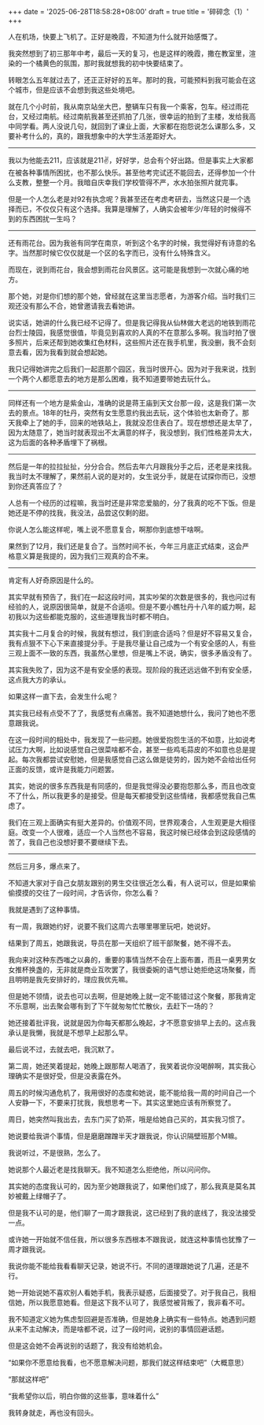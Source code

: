 +++
date = '2025-06-28T18:58:28+08:00'
draft = true
title = '碎碎念（1）'
+++

人在机场，快要上飞机了。正好是晚霞，不知道为什么就开始感慨了。

我突然想到了初三那年中考，最后一天的复习，也是这样的晚霞，撒在教室里，渲染的一个橘黄色的氛围，那时我就想我的初中快要结束了。

转眼怎么五年就过去了，还正正好好的五年。那时的我，可能预料到我可能会在这个城市，但是应该不会想到我这些处境吧。

就在几个小时前，我从南京站坐大巴，整辆车只有我一个乘客，包车。经过雨花台，又经过南航。经过南航我甚至还抓拍了几张，很幸运的拍到了主楼，发给我高中同学看。两人没说几句，就回到了课业上面，大家都在抱怨说怎么课那么多，又要补考什么的，真的，跟我想象中的大学生活差距好大。

---

我以为他能去211，应该就是211✌️，好好学，总会有个好出路。但是事实上大家都在被各种事情所困扰，也不那么快乐。甚至他考完试还不能回去，还得参加一个什么支教，整整一个月。我暗自庆幸我们学校管得不严，水水拍张照片就完事。

但是一个人怎么老是对92有执念呢？我甚至还在考虑考研去，当然这只是一个选择而已，不仅仅只有这个选择。我算是理解了，人确实会被年少/年轻的时候得不到的东西困扰一生吗？

---
还有雨花台。因为我爸有同学在南京，听到这个名字的时候，我觉得好有诗意的名字。当然那时候它仅仅就是一个区的名字而已，没有什么特殊含义。

而现在，说到雨花台，我会想到雨花台风景区。这可能是我想到一次就心痛的地方。

那个她，对是你们想的那个她，曾经就在这里当志愿者，为游客介绍。当时我们三观还没有那么不合，她曾邀请我去看她讲。

说实话，她讲的什么我已经不记得了。但是我记得我从仙林做大老远的地铁到雨花台烈士陵园，我感觉很值，毕竟见到喜欢的人真的不在意那么多啊。我当时拍了很多照片，后来还帮到她收集红色材料，这些照片还在我手机里，我没删，我不会刻意去看，因为我看到就会想起她。

我只记得她讲完之后我们一起逛那个园区，我当时很开心。因为对于我来说，找到一个两个人都愿意去的地方是那么困难，我不知道要带她去玩什么。

---

同样还有一个地方是紫金山，准确的说是蒋王庙到天文台那一段，这是我们第一次去的景点。18年的牡丹，突然有女生愿意约我出去玩，这个体验也太新奇了。那天我牵上了她的手，回来的地铁站上，我就没忍住表白了。现在想想还是太早了，因为太随意了，她当时就表现出不太满意的样子，我没想到，我们性格差异太大，这为后面的各种矛盾埋下了祸根。

---

然后是一年的拉拉扯扯，分分合合。然后去年六月跟我分手之后，还老是来找我。我当时太不理解了，果然前人说的是对的，女生说分手，就是在试探你而已，没想到你还真答应了？

人总有一个经历的过程嘛，我当时还是非常恋爱脑的，分了我真的吃不下饭。但是她还是不停的找我，我没法，品尝这仅剩的甜。

你说人怎么能这样呢，嘴上说不愿意复合，啊那你到底想干啥啊。

果然到了12月，我们还是复合了。当然时间不长，今年三月底正式结束，这会严格意义算是我提的，因为我们三观真的合不来。

---

肯定有人好奇原因是什么的。

其实早就有预告了，我们在一起这段时间，其实吵架的次数是很多的，我也问过有经验的人，说原因很简单，就是不合适呗。但是不要小瞧牡丹十八年的威力啊，起初我以为这些都能克服的，这些道理我当时都不明白。

其实我十二月复合的时候，我就有想过，我们到底合适吗？但是好不容易又复合，我有点狠不下心下来直接提分手。于是我尽量让自己成为一个有安全感的人，有些三观上面不一致的东西，我虽然心里想，但是嘴上不说，确实，很多矛盾没有了。

其实我失败了，因为这不是有安全感的表现。现阶段的我还远远做不到有安全感，这点我大方的承认。

如果这样一直下去，会发生什么呢？

其实我已经有点受不了了，我感觉有点痛苦。我不知道她想什么，我问了她也不愿意跟我说。

在这一段时间的相处中，我发现了一些问题。她很爱抱怨生活的不如意，比如说考试压力大啊，比如说感觉自己很菜啥都不会，甚至一些鸡毛蒜皮的不如意也总是提起。每次我都尝试安慰她，但是我感觉自己这么做是徒劳的，因为她不会给出任何正面的反馈，或许是我能力问题罢。

其实，她说的很多东西我是有同感的，但是我觉得没必要抱怨那么多，而且也改变不了什么，所以我更多的是接受。但是每天都接受到这些情绪，我都感觉我自己焦虑了。

我们在三观上面确实有挺大差异的。价值观不同，世界观凑合，人生观更是大相径庭。改变一个人很难，适应一个人当然也不容易，我这时候已经体会到这段感情的苦了，我自己也没想好要不要继续下去。

---

然后三月多，爆点来了。

不知道大家对于自己女朋友跟别的男生交往很近怎么看，有人说可以，但是如果偷偷摸摸的交往了一段时间，才告诉你，你怎么看？

我就是遇到了这种事情。

有一周，我跟她约好，说要不我们这周六去哪里哪里玩吧，她说好。

结果到了周五，她跟我说，导员在那一天组织了班干部聚餐，她不得不去。

我向来对这种东西嗤之以鼻的，重要的事情当然不会在上面布置，而且一桌男男女女推杯换盏的，无非就是商业互吹罢了，我很委婉的语气想让她拒绝这场聚餐，而且明明是我先安排好的，理应我优先嘛。

但是她不领情，说去也可以去啊，但是她晚上就一定不能错过这个聚餐，那我肯定不乐意啊，出去聚会哪有到了下午就匆匆忙忙散伙，去赶下一场的？

她还接着批评我，说就是因为你每天都那么晚起，才不愿意安排早上去的。这点我承认是我懒，我就是不想早上起那么早。

最后说不过，去就去吧，我沉默了。

第二周，她还笑着提起，她晚上跟那帮人喝酒了，我笑着说你没喝醉啊，其实我心理确实不是很好受，但是没表露在外。

周五的时候沟通危机了，我用很好的态度和她说，能不能给我一周的时间自己一个人安静一下，不要来打扰我，我想思考一下。其实这里她应该有所察觉了。

周日，她突然叫我出去，去东门买了奶茶，哦是给她自己买的，其实我习惯了。

她说要给我讲个事情，但是磨磨蹭蹭半天才跟我说，你认识隔壁班那个M嘛。

我说听过，不是很熟，怎么了。

她说那个人最近老是找我聊天。我不知道怎么拒绝他，所以问问你。

其实她的态度我认可的，因为至少她跟我说了，如果他们成了，那么我真是莫名其妙被戴上绿帽子了。

但是我不认可的是，他们聊了一周才跟我说，这已经到了我的底线了，我没法接受一点。

或许她一开始就不信任我，所以很多东西根本不跟我说，就连这种事情也犹豫了一周才跟我说。

我说你能不能给我看看聊天记录，她说不行。不同的道理跟她说了几遍，还是不行。

她一开始说她不喜欢别人看她手机，我表示疑惑，后面接受了。对于我自己，我相信她，所以我愿意她看。但是这下我不认可了，我感觉被背叛了，我非看不可。

我不知道定义她为焦虑型回避是否准确，但是她身上确实有一些特点。她遇到问题从来不主动解决，而是啥都不说，过了一段时间，说别的事情回避话题。

但是这会她不会再说别的话题了，我没有给她机会。

“如果你不愿意给我看，也不愿意解决问题，那我们就这样结束吧”（大概意思）

“那就这样吧”

“我希望你以后，明白你做的这些事，意味着什么”

我转身就走，再也没有回头。

